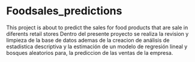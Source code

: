 # Foodsales_predictions
This project is about to predict the sales for  food products that are sale in diferents retail stores 
Dentro del presente proyecto se realiza la revision y limpieza de la base de datos ademas de la creacion de 
análisis de estadistica descriptiva y la estimación de un modelo de regresión lineal y bosques aleatorios para,
la prediccion de las ventas de la empresa.
